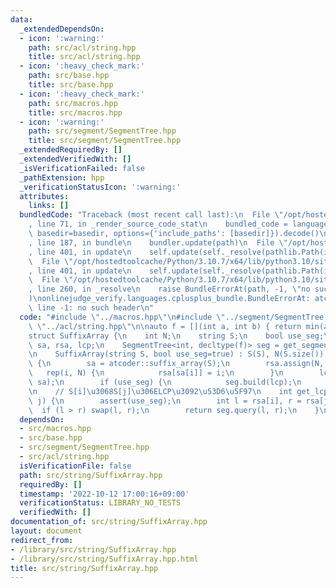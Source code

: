 ```yaml
---
data:
  _extendedDependsOn:
  - icon: ':warning:'
    path: src/acl/string.hpp
    title: src/acl/string.hpp
  - icon: ':heavy_check_mark:'
    path: src/base.hpp
    title: src/base.hpp
  - icon: ':heavy_check_mark:'
    path: src/macros.hpp
    title: src/macros.hpp
  - icon: ':warning:'
    path: src/segment/SegmentTree.hpp
    title: src/segment/SegmentTree.hpp
  _extendedRequiredBy: []
  _extendedVerifiedWith: []
  _isVerificationFailed: false
  _pathExtension: hpp
  _verificationStatusIcon: ':warning:'
  attributes:
    links: []
  bundledCode: "Traceback (most recent call last):\n  File \"/opt/hostedtoolcache/Python/3.10.7/x64/lib/python3.10/site-packages/onlinejudge_verify/documentation/build.py\"\
    , line 71, in _render_source_code_stat\n    bundled_code = language.bundle(stat.path,\
    \ basedir=basedir, options={'include_paths': [basedir]}).decode()\n  File \"/opt/hostedtoolcache/Python/3.10.7/x64/lib/python3.10/site-packages/onlinejudge_verify/languages/cplusplus.py\"\
    , line 187, in bundle\n    bundler.update(path)\n  File \"/opt/hostedtoolcache/Python/3.10.7/x64/lib/python3.10/site-packages/onlinejudge_verify/languages/cplusplus_bundle.py\"\
    , line 401, in update\n    self.update(self._resolve(pathlib.Path(included), included_from=path))\n\
    \  File \"/opt/hostedtoolcache/Python/3.10.7/x64/lib/python3.10/site-packages/onlinejudge_verify/languages/cplusplus_bundle.py\"\
    , line 401, in update\n    self.update(self._resolve(pathlib.Path(included), included_from=path))\n\
    \  File \"/opt/hostedtoolcache/Python/3.10.7/x64/lib/python3.10/site-packages/onlinejudge_verify/languages/cplusplus_bundle.py\"\
    , line 260, in _resolve\n    raise BundleErrorAt(path, -1, \"no such header\"\
    )\nonlinejudge_verify.languages.cplusplus_bundle.BundleErrorAt: atcoder/string:\
    \ line -1: no such header\n"
  code: "#include \"../macros.hpp\"\n#include \"../segment/SegmentTree.hpp\"\n#include\
    \ \"../acl/string.hpp\"\n\nauto f = [](int a, int b) { return min(a, b); };\n\n\
    struct SuffixArray {\n    int N;\n    string S;\n    bool use_seg;\n    vector<int>\
    \ sa, rsa, lcp;\n    SegmentTree<int, decltype(f)> seg = get_segment_tree(f, MOD);\n\
    \n    SuffixArray(string S, bool use_seg=true) : S(S), N(S.size()), use_seg(use_seg)\
    \ {\n        sa = atcoder::suffix_array(S);\n        rsa.assign(N, 0);\n     \
    \   rep(i, N) {\n            rsa[sa[i]] = i;\n        }\n        lcp = atcoder::lcp_array(S,\
    \ sa);\n        if (use_seg) {\n            seg.build(lcp);\n        }\n    }\n\
    \n    // S[i]\u3068S[j]\u306ELCP\u3092\u53D6\u5F97\n    int get_lcp(int i, int\
    \ j) {\n        assert(use_seg);\n        int l = rsa[i], r = rsa[j];\n      \
    \  if (l > r) swap(l, r);\n        return seg.query(l, r);\n    }\n};\n"
  dependsOn:
  - src/macros.hpp
  - src/base.hpp
  - src/segment/SegmentTree.hpp
  - src/acl/string.hpp
  isVerificationFile: false
  path: src/string/SuffixArray.hpp
  requiredBy: []
  timestamp: '2022-10-12 17:00:16+09:00'
  verificationStatus: LIBRARY_NO_TESTS
  verifiedWith: []
documentation_of: src/string/SuffixArray.hpp
layout: document
redirect_from:
- /library/src/string/SuffixArray.hpp
- /library/src/string/SuffixArray.hpp.html
title: src/string/SuffixArray.hpp
---
```

